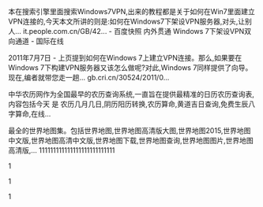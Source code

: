 
本在搜索引擎里面搜索Windows7VPN,出来的教程都是关于如何在Win7里面建立VPN连接的,今天本文所讲的则是:如何在Windows7下架设VPN服务器,对头,让别人...
it.people.com.cn/GB/42...  - 百度快照
内外贯通 Windows 7下架设VPN双向通道 - 国际在线

2011年7月7日 - 上页提到如何在Windows 7上建立VPN连接。那么,如果要在Windows 7下构建VPN服务器又该怎么做呢?对此,Windows 7同样提供了向导。现在,编者就带您走一趟...
gb.cri.cn/30524/2011/0...  

中华农历网作为全国最早的农历查询系统,一直旨在提供最精准的日历农历查询表,内容包括今天
是
农历几月几日,阴历阳历转换,农历算命,黄道吉日查询,免费生辰八字算命,在线...


最全的世界地图集。包括世界地图,世界地图高清版大图,世界地图2015,世界地图中文版,世界地图高清中文版,世界地图下载,世界地图查询,世界地图图片,世界地图高清版,...
111111111111111111111111111


1


1


1
